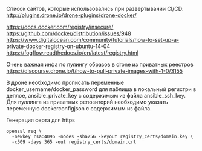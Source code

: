 Список сайтов, которые использовались при развертывании CI/CD:
http://plugins.drone.io/drone-plugins/drone-docker/

https://docs.docker.com/registry/insecure/
https://github.com/docker/distribution/issues/948
https://www.digitalocean.com/community/tutorials/how-to-set-up-a-private-docker-registry-on-ubuntu-14-04
https://fogflow.readthedocs.io/en/latest/registry.html

Очень важная инфа по пулингу образов в drone из приватных реестров
https://discourse.drone.io/t/how-to-pull-private-images-with-1-0/3155

В дроне необходимо прописать переменные docker_username/docker_password для паблиша в локальный регистри в деплое, ansible_private_key с содержимым из файла ansible_ssh_key.
Для пуллинга из приватных репозиторий необходимо указать переменную dockerconfigjson с содержимым из файла.

Генерация серта для https
```
openssl req \
  -newkey rsa:4096 -nodes -sha256 -keyout registry_certs/domain.key \
  -x509 -days 365 -out registry_certs/domain.crt
```